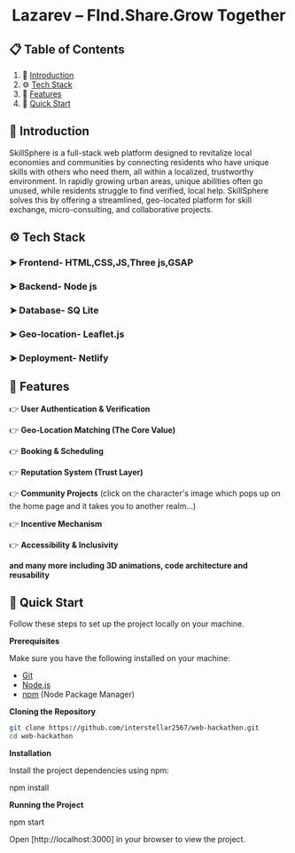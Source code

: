  <h1 align="center"> Lazarev – FInd.Share.Grow Together </h1>



## 📋 <a name="table">Table of Contents</a>

1. 🤖 [Introduction](#introduction)
2. ⚙️ [Tech Stack](#tech-stack)
3. 🔋 [Features](#features)
4. 🤸 [Quick Start](#quick-start)


## <a name="introduction">🤖 Introduction</a>
SkillSphere is a full-stack web platform designed to revitalize local economies and communities by connecting residents who have unique skills with others who need them, all within a localized, trustworthy environment. In rapidly growing urban areas, unique abilities often go unused, while residents struggle to find verified, local help. SkillSphere solves this by offering a streamlined, geo-located platform for skill exchange, micro-consulting, and collaborative projects.


## <a name="tech-stack">⚙️ Tech Stack</a>

### ➤ Frontend- HTML,CSS,JS,Three js,GSAP
### ➤ Backend- Node js
### ➤ Database- SQ Lite
### ➤ Geo-location- Leaflet.js
### ➤ Deployment- Netlify

## <a name="features">🔋 Features</a>

👉 **User Authentication & Verification**

👉 **Geo-Location Matching (The Core Value)**

👉 **Booking & Scheduling**

👉 **Reputation System (Trust Layer)**

👉 **Community Projects** (click on the character's image which pops up on the home page and it takes you to another realm...)

👉 **Incentive Mechanism**

👉 **Accessibility & Inclusivity**

**and many more including 3D animations, code architecture and reusability**

## <a name="quick-start">🤸 Quick Start</a>

Follow these steps to set up the project locally on your machine.

**Prerequisites**

Make sure you have the following installed on your machine:

- [Git](https://git-scm.com/)
- [Node.js](https://nodejs.org/en)
- [npm](https://www.npmjs.com/) (Node Package Manager)

**Cloning the Repository**

```bash
git clone https://github.com/interstellar2567/web-hackathon.git
cd web-hackathon
```

**Installation**

Install the project dependencies using npm:

npm install


**Running the Project**

npm start


Open [http://localhost:3000] in your browser to view the project.






















